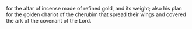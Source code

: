 for the altar of incense made of refined gold, and its weight; also his plan for the golden chariot of the cherubim that spread their wings and covered the ark of the covenant of the Lord.
